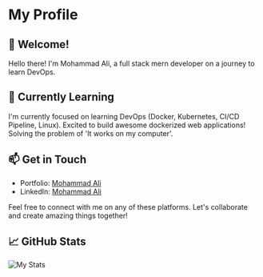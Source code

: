 # My Profile

## 👋 Welcome!

Hello there! I'm Mohammad Ali, a full stack mern developer on a journey to learn DevOps.

## 🌱 Currently Learning

I'm currently focused on learning DevOps (Docker, Kubernetes, CI/CD Pipeline, Linux). Excited to build awesome dockerized web applications! Solving the problem of 'It works on my computer'.

## 📫 Get in Touch

- Portfolio: [Mohammad Ali](https://mohammad-ali.click)
- LinkedIn: [Mohammad Ali](https://www.linkedin.com/in/mohammad-ali-rauf/)

Feel free to connect with me on any of these platforms. Let's collaborate and create amazing things together!

## 📈 GitHub Stats

![My Stats](https://github-readme-stats.vercel.app/api?username=Mohammad-Ali-Rauf&show_icons=true&theme=radical)

